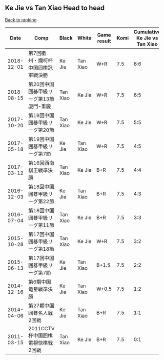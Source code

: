 ## Ke Jie vs Tan Xiao Head to head

[Back to ranking](../../index.md)




| **Date** | **Comp** | **Black** | **White** | **Game result** | **Komi** | **Cumulative Ke Jie vs Tan Xiao** | **Ke Jie streak** | **Tan Xiao streak** | 
| --- | --- | --- | --- | --- | --- | --- | --- | --- |
| 2018-12-01 | 第7回衢州・爛柯杯中国囲棋冠軍戦決勝 | Ke Jie | Tan Xiao | W+R | 7.5 | 6:6 | 0 | 1 | 
| 2018-08-15 | 第20回中国囲碁甲級リーグ第13節廈門-重慶 | Tan Xiao | Ke Jie | W+R | 7.5 | 6:5 | 2 | 0 | 
| 2017-10-20 | 第19回中国囲碁甲級リーグ第20節 | Tan Xiao | Ke Jie | W+R | 7.5 | 5:5 | 1 | 0 | 
| 2017-05-18 | 第19回中国囲碁甲級リーグ第7節 | Ke Jie | Tan Xiao | W+R | 7.5 | 4:5 | 0 | 2 | 
| 2017-03-12 | 第16回西南棋王戦準決勝 | Tan Xiao | Ke Jie | B+R | 7.5 | 4:4 | 0 | 1 | 
| 2016-12-03 | 第18回中国囲碁甲級リーグ第22節 | Ke Jie | Tan Xiao | B+R | 7.5 | 4:3 | 1 | 0 | 
| 2016-07-04 | 第18回中国囲碁甲級リーグ第11節 | Tan Xiao | Ke Jie | B+R | 7.5 | 3:3 | 0 | 1 | 
| 2015-10-28 | 第17回中国囲碁甲級リーグ第18節 | Tan Xiao | Ke Jie | W+R | 7.5 | 3:2 | 2 | 0 | 
| 2015-06-13 | 第17回中国囲碁甲級リーグ第7節 | Ke Jie | Tan Xiao | B+1.5 | 7.5 | 2:2 | 1 | 0 | 
| 2014-12-16 | 第6期中国竜星戦準決勝 | Ke Jie | Tan Xiao | W+0.5 | 7.5 | 1:2 | 0 | 1 | 
| 2014-04-06 | 第27期中国囲碁名人戦2回戦 | Ke Jie | Tan Xiao | B+R | 7.5 | 1:1 | 1 | 0 | 
| 2011-03-15 | 2011CCTV杯中国囲棋電視快棋戦2回戦 | Tan Xiao | Ke Jie | B+R | 7.5 | 0:1 | 0 | 1 |




